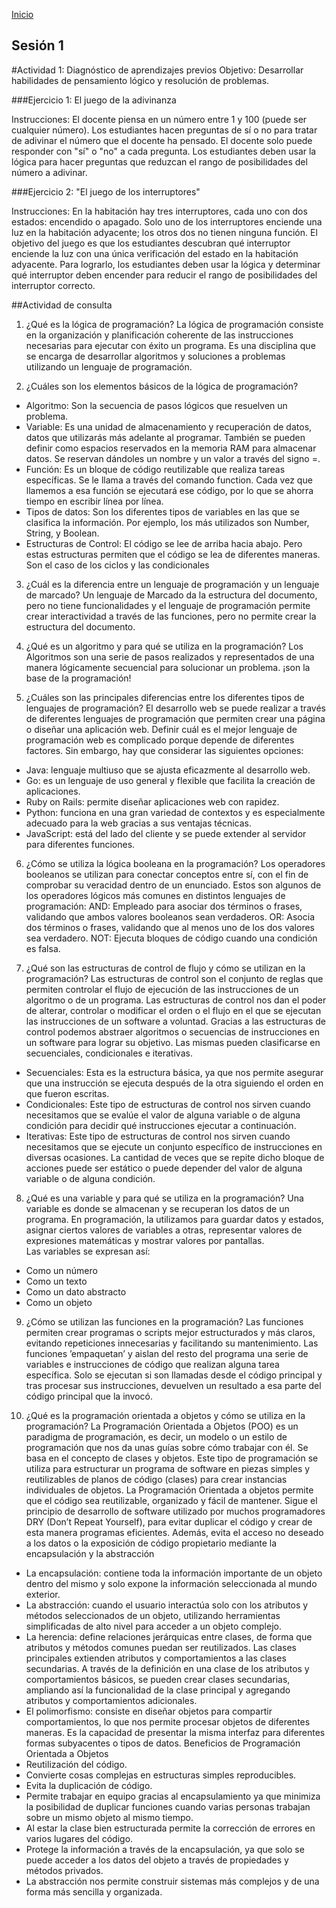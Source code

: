 <!-- No borrar o modificar -->
[Inicio](./index.md)

## Sesión 1 


<!-- Su documentación aquí -->

#Actividad 1: Diagnóstico de aprendizajes previos
Objetivo: Desarrollar habilidades de pensamiento lógico y resolución de problemas.

###Ejercicio 1: El juego de la adivinanza

Instrucciones:
El docente piensa en un número entre 1 y 100 (puede ser cualquier número).
Los estudiantes hacen preguntas de sí o no para tratar de adivinar el número que el docente ha pensado.
El docente solo puede responder con "sí" o "no" a cada pregunta.
Los estudiantes deben usar la lógica para hacer preguntas que reduzcan el rango de posibilidades del número a adivinar.

###Ejercicio 2: "El juego de los interruptores"

Instrucciones:
En la habitación hay tres interruptores, cada uno con dos estados: encendido o apagado.
Solo uno de los interruptores enciende una luz en la habitación adyacente; los otros dos no tienen ninguna función.
El objetivo del juego es que los estudiantes descubran qué interruptor enciende la luz con una única verificación del estado en la habitación adyacente.
Para lograrlo, los estudiantes deben usar la lógica y determinar qué interruptor deben encender para reducir el rango de posibilidades del interruptor correcto.

##Actividad de consulta

1.	¿Qué es la lógica de programación?
La lógica de programación consiste en la organización y planificación coherente de las instrucciones necesarias para ejecutar con éxito un programa.
Es una disciplina que se encarga de desarrollar algoritmos y soluciones a problemas utilizando un lenguaje de programación. 

2.	¿Cuáles son los elementos básicos de la lógica de programación?
-	Algoritmo: Son la secuencia de pasos lógicos que resuelven un problema. 
-	Variable: Es una unidad de almacenamiento y recuperación de datos, datos que utilizarás más adelante al programar. También se pueden definir como espacios reservados en la memoria RAM para almacenar datos. Se reservan dándoles un nombre y un valor a través del signo =. 
-	Función: Es un bloque de código reutilizable que realiza tareas específicas. Se le llama a través del comando function. Cada vez que llamemos a esa función se ejecutará ese código, por lo que se ahorra tiempo en escribir línea por línea.
-	Tipos de datos: Son los diferentes tipos de variables en las que se clasifica la información. Por ejemplo, los más utilizados son Number, String, y Boolean.
-	Estructuras de Control: El código se lee de arriba hacia abajo. Pero estas estructuras permiten que el código se lea de diferentes maneras. Son el caso de los ciclos y las condicionales

3.	¿Cuál es la diferencia entre un lenguaje de programación y un lenguaje de marcado?
Un lenguaje de Marcado da la estructura del documento, pero no tiene funcionalidades y el lenguaje de programación permite crear interactividad a través de las funciones, pero no permite crear la estructura del documento.

4.	¿Qué es un algoritmo y para qué se utiliza en la programación?
Los Algoritmos son una serie de pasos realizados y representados de una manera lógicamente secuencial para solucionar un problema. ¡son la base de la programación! 

5.	¿Cuáles son las principales diferencias entre los diferentes tipos de lenguajes de programación?
El desarrollo web se puede realizar a través de diferentes lenguajes de programación que permiten crear una página o diseñar una aplicación web. Definir cuál es el mejor lenguaje de programación web es complicado porque depende de diferentes factores.  Sin embargo, hay que considerar las siguientes opciones: 
-	Java: lenguaje multiuso que se ajusta eficazmente al desarrollo web. 
-	Go: es un lenguaje de uso general y flexible que facilita la creación de aplicaciones. 
-	Ruby on Rails: permite diseñar aplicaciones web con rapidez. 
-	Python: funciona en una gran variedad de contextos y es especialmente adecuado para la web gracias a sus ventajas técnicas. 
-	JavaScript: está del lado del cliente y se puede extender al servidor para diferentes funciones.

6.	¿Cómo se utiliza la lógica booleana en la programación?
Los operadores booleanos se utilizan para conectar conceptos entre sí, con el fin de comprobar su veracidad dentro de un enunciado.
Estos son algunos de los operadores lógicos más comunes en distintos lenguajes de programación:
AND: Empleado para asociar dos términos o frases, validando que ambos valores booleanos sean verdaderos.
OR: Asocia dos términos o frases, validando que al menos uno de los dos valores sea verdadero.
NOT: Ejecuta bloques de código cuando una condición es falsa.

7.	¿Qué son las estructuras de control de flujo y cómo se utilizan en la programación?
Las estructuras de control son el conjunto de reglas que permiten controlar el flujo de ejecución de las instrucciones de un algoritmo o de un programa.
Las estructuras de control nos dan el poder de alterar, controlar o modificar el orden o el flujo en el que se ejecutan las instrucciones de un software a voluntad. Gracias a las estructuras de control podemos abstraer algoritmos o secuencias de instrucciones en un software para lograr su objetivo. 
Las mismas pueden clasificarse en secuenciales, condicionales e iterativas.
-	Secuenciales: Esta es la estructura básica, ya que nos permite asegurar que una instrucción se ejecuta después de la otra siguiendo el orden en que fueron escritas.
-	Condicionales: Este tipo de estructuras de control nos sirven cuando necesitamos que se evalúe el valor de alguna variable o de alguna condición para decidir qué instrucciones ejecutar a continuación.
-	Iterativas: Este tipo de estructuras de control nos sirven cuando necesitamos que se ejecute un conjunto específico de instrucciones en diversas ocasiones. La cantidad de veces que se repite dicho bloque de acciones puede ser estático o puede depender del valor de alguna variable o de alguna condición.

8.	¿Qué es una variable y para qué se utiliza en la programación?
Una variable es donde se almacenan y se recuperan los datos de un programa. En programación, la utilizamos para guardar datos y estados, asignar ciertos valores de variables a otras, representar valores de expresiones matemáticas y mostrar valores por pantallas.  
Las variables se expresan así: 
-	Como un número
-	Como un texto 
-	Como un dato abstracto 
-	Como un objeto

9.	¿Cómo se utilizan las funciones en la programación?
Las funciones permiten crear programas o scripts mejor estructurados y más claros, evitando repeticiones innecesarias y facilitando su mantenimiento.
Las funciones ’empaquetan’ y aislan del resto del programa una serie de variables e instrucciones de código que realizan alguna tarea específica. Solo se ejecutan si son llamadas desde el código principal y tras procesar sus instrucciones, devuelven un resultado a esa parte del código principal que la invocó.

10.	¿Qué es la programación orientada a objetos y cómo se utiliza en la programación?
La Programación Orientada a Objetos (POO) es un paradigma de programación, es decir, un modelo o un estilo de programación que nos da unas guías sobre cómo trabajar con él. Se basa en el concepto de clases y objetos. Este tipo de programación se utiliza para estructurar un programa de software en piezas simples y reutilizables de planos de código (clases) para crear instancias individuales de objetos.
La Programación Orientada a objetos permite que el código sea reutilizable, organizado y fácil de mantener. Sigue el principio de desarrollo de software utilizado por muchos programadores DRY (Don’t Repeat Yourself), para evitar duplicar el código y crear de esta manera programas eficientes. Además, evita el acceso no deseado a los datos o la exposición de código propietario mediante la encapsulación y la abstracción
-	La encapsulación: contiene toda la información importante de un objeto dentro del mismo y solo expone la información seleccionada al mundo exterior. 
-	La abstracción: cuando el usuario interactúa solo con los atributos y métodos seleccionados de un objeto, utilizando herramientas simplificadas de alto nivel para acceder a un objeto complejo.
-	La herencia: define relaciones jerárquicas entre clases, de forma que atributos y métodos comunes puedan ser reutilizados. Las clases principales extienden atributos y comportamientos a las clases secundarias. A través de la definición en una clase de los atributos y comportamientos básicos, se pueden crear clases secundarias, ampliando así la funcionalidad de la clase principal y agregando atributos y comportamientos adicionales.
-	El polimorfismo: consiste en diseñar objetos para compartir comportamientos, lo que nos permite procesar objetos de diferentes maneras. Es la capacidad de presentar la misma interfaz para diferentes formas subyacentes o tipos de datos. 
Beneficios de Programación Orientada a Objetos
-	Reutilización del código.
-	Convierte cosas complejas en estructuras simples reproducibles.
-	Evita la duplicación de código.
-	Permite trabajar en equipo gracias al encapsulamiento ya que minimiza la posibilidad de duplicar funciones cuando varias personas trabajan sobre un mismo objeto al mismo tiempo.
-	Al estar la clase bien estructurada permite la corrección de errores en varios lugares del código.
-	Protege la información a través de la encapsulación, ya que solo se puede acceder a los datos del objeto a través de propiedades y métodos privados.
-	La abstracción nos permite construir sistemas más complejos y de una forma más sencilla y organizada.




